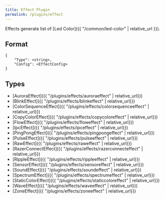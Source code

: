 ```yaml
---
title: Effect Plugin
permalink: /plugins/effect
---
```


Effects generate list of [Led Color]({{ "/common/led-color" | relative_url }}).

## Format

~~~
{
    "Type": <string>,
    "Config": <EffectConfig>
}
~~~

## Types

* [AuroraEffect]({{ "/plugins/effects/auroraeffect" | relative_url}})
* [BlinkEffect]({{ "/plugins/effects/blinkeffect" | relative_url}})
* [ColorSequenceEffect]({{ "/plugins/effects/colorsequenceeffect" | relative_url}})
* [CopyColorEffect]({{ "/plugins/effects/copycoloreffect" | relative_url}})
* [FlowEffect]({{ "/plugins/effects/floweffect" | relative_url}})
* [IpcEffect]({{ "/plugins/effects/ipceffect" | relative_url}})
* [PingPongEffect]({{ "/plugins/effects/pingpongeffect" | relative_url}})
* [PulseEffect]({{ "/plugins/effects/pulseeffect" | relative_url}})
* [RawEffect]({{ "/plugins/effects/raweffect" | relative_url}})
* [RazerConnectEffect]({{ "/plugins/effects/razerconnecteffect" | relative_url}})
* [RippleEffect]({{ "/plugins/effects/rippleeffect" | relative_url}})
* [SensorEffect]({{ "/plugins/effects/sensoreffect" | relative_url}})
* [SoundEffect]({{ "/plugins/effects/soundeffect" | relative_url}})
* [SpectrumEffect]({{ "/plugins/effects/spectrumeffect" | relative_url}})
* [StaticColorEffect]({{ "/plugins/effects/staticcoloreffect" | relative_url}})
* [WaveEffect]({{ "/plugins/effects/waveeffect" | relative_url}})
* [ZoneEffect]({{ "/plugins/effects/zoneeffect" | relative_url}})
